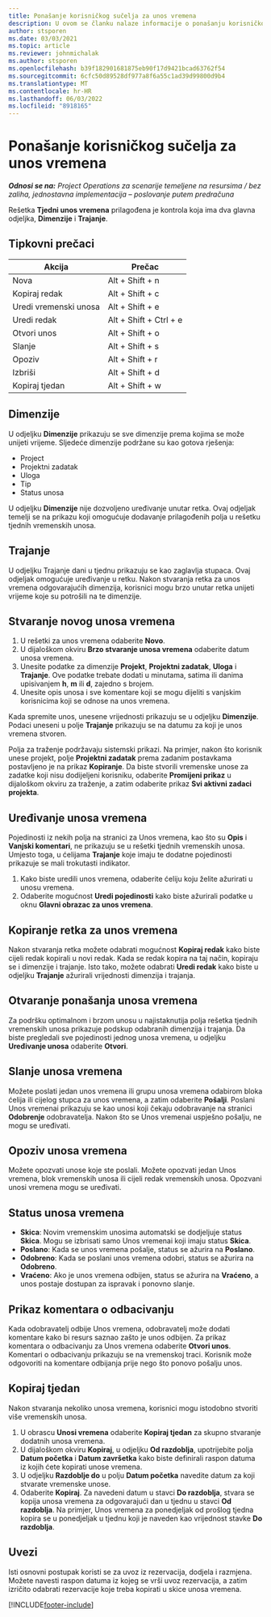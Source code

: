```yaml
---
title: Ponašanje korisničkog sučelja za unos vremena
description: U ovom se članku nalaze informacije o ponašanju korisničkog sučelja za unos vremena.
author: stsporen
ms.date: 03/03/2021
ms.topic: article
ms.reviewer: johnmichalak
ms.author: stsporen
ms.openlocfilehash: b39f182901681875eb90f17d9421bcad63762f54
ms.sourcegitcommit: 6cfc50d89528df977a8f6a55c1ad39d99800d9b4
ms.translationtype: MT
ms.contentlocale: hr-HR
ms.lasthandoff: 06/03/2022
ms.locfileid: "8918165"
---
```

# <a name="time-entry-ui-behavior"></a>Ponašanje korisničkog sučelja za unos vremena

_**Odnosi se na:** Project Operations za scenarije temeljene na resursima / bez zaliha, jednostavna implementacija – poslovanje putem predračuna_


Rešetka **Tjedni unos vremena** prilagođena je kontrola koja ima dva glavna odjeljka, **Dimenzije** i **Trajanje**.

## <a name="keyboard-shortcuts"></a>Tipkovni prečaci
| Akcija        | Prečac                  |
|------------   |------------------------   |
| Nova           | Alt + Shift + n           |
| Kopiraj redak      | Alt + Shift + c           |
| Uredi vremenski unosa    | Alt + Shift + e           |
| Uredi redak      | Alt + Shift + Ctrl + e    |
| Otvori unos    | Alt + Shift + o           |
| Slanje        | Alt + Shift + s           |
| Opoziv        | Alt + Shift + r           |
| Izbriši        | Alt + Shift + d           |
| Kopiraj tjedan     | Alt + Shift + w           |

## <a name="dimensions"></a>Dimenzije
U odjeljku **Dimenzije** prikazuju se sve dimenzije prema kojima se može unijeti vrijeme. Sljedeće dimenzije podržane su kao gotova rješenja:

  - Project
  - Projektni zadatak
  - Uloga
  - Tip
  - Status unosa

U odjeljku **Dimenzije** nije dozvoljeno uređivanje unutar retka. Ovaj odjeljak temelji se na prikazu koji omogućuje dodavanje prilagođenih polja u rešetku tjednih vremenskih unosa.

## <a name="duration"></a>Trajanje
U odjeljku Trajanje dani u tjednu prikazuju se kao zaglavlja stupaca. Ovaj odjeljak omogućuje uređivanje u retku. Nakon stvaranja retka za unos vremena odgovarajućih dimenzija, korisnici mogu brzo unutar retka unijeti vrijeme koje su potrošili na te dimenzije.

## <a name="create-a-new-time-entry"></a>Stvaranje novog unosa vremena

1. U rešetki za unos vremena odaberite **Novo**. 
2. U dijaloškom okviru **Brzo stvaranje unosa vremena** odaberite datum unosa vremena.
3. Unesite podatke za dimenzije **Projekt**, **Projektni zadatak**, **Uloga** i **Trajanje**. Ove podatke trebate dodati u minutama, satima ili danima upisivanjem **h**, **m** ili **d**, zajedno s brojem. 
4. Unesite opis unosa i sve komentare koji se mogu dijeliti s vanjskim korisnicima koji se odnose na unos vremena. 

Kada spremite unos, unesene vrijednosti prikazuju se u odjeljku **Dimenzije**. Podaci uneseni u polje **Trajanje** prikazuju se na datumu za koji je unos vremena stvoren.

Polja za traženje podržavaju sistemski prikazi. Na primjer, nakon što korisnik unese projekt, polje **Projektni zadatak** prema zadanim postavkama postavljeno je na prikaz **Kopiranje**. Da biste stvorili vremenske unose za zadatke koji nisu dodijeljeni korisniku, odaberite **Promijeni prikaz** u dijaloškom okviru za traženje, a zatim odaberite prikaz **Svi aktivni zadaci projekta**.

## <a name="edit-a-time-entry"></a>Uređivanje unosa vremena 
Pojedinosti iz nekih polja na stranici za Unos vremena, kao što su **Opis** i **Vanjski komentari**, ne prikazuju se u rešetki tjednih vremenskih unosa. Umjesto toga, u ćelijama **Trajanje** koje imaju te dodatne pojedinosti prikazuje se mali trokutasti indikator. 

1. Kako biste uredili unos vremena, odaberite ćeliju koju želite ažurirati u unosu vremena.
2. Odaberite mogućnost **Uredi pojedinosti** kako biste ažurirali podatke u oknu **Glavni obrazac za unos vremena**. 

## <a name="copy-a-time-entry-row"></a>Kopiranje retka za unos vremena
Nakon stvaranja retka možete odabrati mogućnost **Kopiraj redak** kako biste cijeli redak kopirali u novi redak. Kada se redak kopira na taj način, kopiraju se i dimenzije i trajanje. Isto tako, možete odabrati **Uredi redak** kako biste u odjeljku **Trajanje** ažurirali vrijednosti dimenzija i trajanja.

## <a name="open-a-time-entry-behavior"></a>Otvaranje ponašanja unosa vremena
Za podršku optimalnom i brzom unosu u najistaknutija polja rešetka tjednih vremenskih unosa prikazuje podskup odabranih dimenzija i trajanja. Da biste pregledali sve pojedinosti jednog unosa vremena, u odjeljku **Uređivanje unosa** odaberite **Otvori**.

## <a name="submit-a-time-entry"></a>Slanje unosa vremena
Možete poslati jedan unos vremena ili grupu unosa vremena odabirom bloka ćelija ili cijelog stupca za unos vremena, a zatim odaberite **Pošalji**. Poslani Unos vremenai prikazuju se kao unosi koji čekaju odobravanje na stranici **Odobrenje** odobravatelja. Nakon što se Unos vremenai uspješno pošalju, ne mogu se uređivati.

## <a name="recall-a-time-entry"></a>Opoziv unosa vremena
Možete opozvati unose koje ste poslali. Možete opozvati jedan Unos vremena, blok vremenskih unosa ili cijeli redak vremenskih unosa. Opozvani unosi vremena mogu se uređivati.

## <a name="time-entry-status"></a>Status unosa vremena

- **Skica**: Novim vremenskim unosima automatski se dodjeljuje status **Skica**. Mogu se izbrisati samo Unos vremenai koji imaju status **Skica**.
- **Poslano**: Kada se unos vremena pošalje, status se ažurira na **Poslano**. 
- **Odobreno**: Kada se poslani unos vremena odobri, status se ažurira na **Odobreno**. 
- **Vraćeno**: Ako je unos vremena odbijen, status se ažurira na **Vraćeno**, a unos postaje dostupan za ispravak i ponovno slanje. 

## <a name="view-rejection-comments"></a>Prikaz komentara o odbacivanju
Kada odobravatelj odbije Unos vremena, odobravatelj može dodati komentare kako bi resurs saznao zašto je unos odbijen. Za prikaz komentara o odbacivanju za Unos vremena odaberite **Otvori unos**. Komentari o odbacivanju prikazuju se na vremenskoj traci. Korisnik može odgovoriti na komentare odbijanja prije nego što ponovo pošalju unos.

## <a name="copy-week"></a>Kopiraj tjedan
Nakon stvaranja nekoliko unosa vremena, korisnici mogu istodobno stvoriti više vremenskih unosa.

1. U obrascu **Unosi vremena** odaberite **Kopiraj tjedan** za skupno stvaranje dodatnih unosa vremena. 
2. U dijaloškom okviru **Kopiraj**, u odjeljku **Od razdoblja**, upotrijebite polja **Datum početka** i **Datum završetka** kako biste definirali raspon datuma iz kojih ćete kopirati unose vremena. 
3. U odjeljku **Razdoblje do** u polju **Datum početka** navedite datum za koji stvarate vremenske unose. 
4. Odaberite **Kopiraj**. Za navedeni datum u stavci **Do razdoblja**, stvara se kopija unosa vremena za odgovarajući dan u tjednu u stavci **Od razdoblja**. Na primjer, Unos vremena za ponedjeljak od prošlog tjedna kopira se u ponedjeljak u tjednu koji je naveden kao vrijednost stavke **Do razdoblja**.

## <a name="import"></a>Uvezi
Isti osnovni postupak koristi se za uvoz iz rezervacija, dodjela i razmjena. Možete navesti raspon datuma iz kojeg se vrši uvoz rezervacija, a zatim izričito odabrati rezervacije koje treba kopirati u skice unosa vremena. 


[!INCLUDE[footer-include](../includes/footer-banner.md)]
